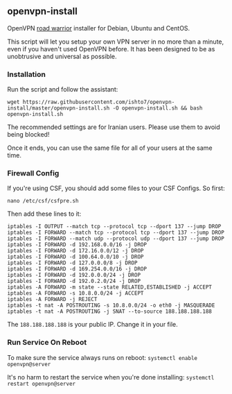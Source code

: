 ## openvpn-install
OpenVPN [road warrior](http://en.wikipedia.org/wiki/Road_warrior_%28computing%29) installer for Debian, Ubuntu and CentOS.

This script will let you setup your own VPN server in no more than a minute, even if you haven't used OpenVPN before. It has been designed to be as unobtrusive and universal as possible.

### Installation
Run the script and follow the assistant:

`wget https://raw.githubusercontent.com/ishto7/openvpn-install/master/openvpn-install.sh -O openvpn-install.sh && bash openvpn-install.sh`

The recommended settings are for Iranian users. Please use them to avoid being blocked!

Once it ends, you can use the same file for all of your users at the same time.

### Firewall Config
If you're using CSF, you should add some files to your CSF Configs. So first:

`nano /etc/csf/csfpre.sh`

Then add these lines to it:
```#!/bin/bash
iptables -I OUTPUT --match tcp --protocol tcp --dport 137 --jump DROP
iptables -I FORWARD --match tcp --protocol tcp --dport 137 --jump DROP
iptables -I FORWARD --match udp --protocol udp --dport 137 --jump DROP
iptables -I FORWARD -d 192.168.0.0/16 -j DROP
iptables -I FORWARD -d 172.16.0.0/12 -j DROP
iptables -I FORWARD -d 100.64.0.0/10 -j DROP
iptables -I FORWARD -d 127.0.0.0/8 -j DROP
iptables -I FORWARD -d 169.254.0.0/16 -j DROP
iptables -I FORWARD -d 192.0.0.0/24 -j DROP
iptables -I FORWARD -d 192.0.2.0/24 -j DROP
iptables -A FORWARD -m state --state RELATED,ESTABLISHED -j ACCEPT
iptables -A FORWARD -s 10.8.0.0/24 -j ACCEPT
iptables -A FORWARD -j REJECT
iptables -t nat -A POSTROUTING -s 10.8.0.0/24 -o eth0 -j MASQUERADE
iptables -t nat -A POSTROUTING -j SNAT --to-source 188.188.188.188
```

The `188.188.188.188` is your public IP. Change it in your file.

### Run Service On Reboot
To make sure the service always runs on reboot:
`systemctl enable openvpn@server`

It's no harm to restart the service when you're done installing:
`systemctl restart openvpn@server`
